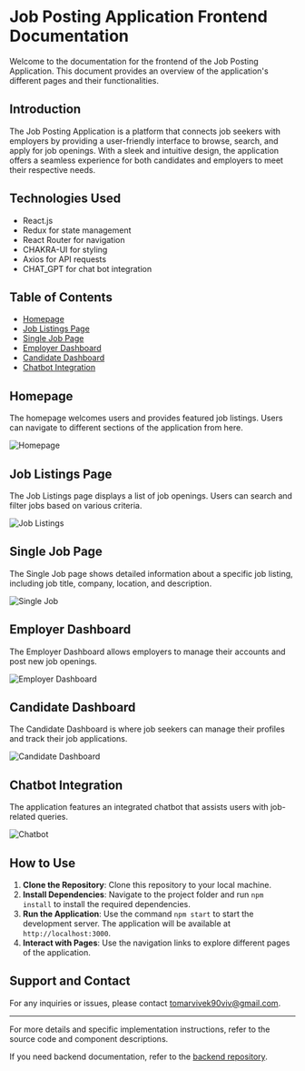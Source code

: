 # Job Posting Application Frontend Documentation

Welcome to the documentation for the frontend of the Job Posting Application. This document provides an overview of the application's different pages and their functionalities.

## Introduction

The Job Posting Application is a platform that connects job seekers with employers by providing a user-friendly interface to browse, search, and apply for job openings. With a sleek and intuitive design, the application offers a seamless experience for both candidates and employers to meet their respective needs.

## Technologies Used
- React.js
- Redux for state management
- React Router for navigation
- CHAKRA-UI for styling
- Axios for API requests
- CHAT_GPT for chat bot integration


## Table of Contents

- [Homepage](#homepage)
- [Job Listings Page](#job-listings-page)
- [Single Job Page](#single-job-page)
- [Employer Dashboard](#employer-dashboard)
- [Candidate Dashboard](#candidate-dashboard)
- [Chatbot Integration](#chatbot-integration)

## Homepage

The homepage welcomes users and provides featured job listings. Users can navigate to different sections of the application from here.

![Homepage](https://i.pinimg.com/750x/b0/05/01/b00501df4556da22f99992bd640e0553.jpg)

## Job Listings Page

The Job Listings page displays a list of job openings. Users can search and filter jobs based on various criteria.

![Job Listings](https://i.pinimg.com/750x/99/5c/8d/995c8dfc4cc6272d6ca6b851b60f3d76.jpg)

## Single Job Page

The Single Job page shows detailed information about a specific job listing, including job title, company, location, and description.

![Single Job](https://i.pinimg.com/750x/a4/36/3e/a4363e832ac615b65ec82c17596d4466.jpg)

## Employer Dashboard

The Employer Dashboard allows employers to manage their accounts and post new job openings.

![Employer Dashboard](https://i.pinimg.com/750x/dd/98/c4/dd98c4546f83d0f38a7fe39fa5632380.jpg)

## Candidate Dashboard

The Candidate Dashboard is where job seekers can manage their profiles and track their job applications.

![Candidate Dashboard](/images/candidate-dashboard.png)

## Chatbot Integration

The application features an integrated chatbot that assists users with job-related queries.

![Chatbot](https://i.pinimg.com/750x/54/2b/b5/542bb5cb723720692073aee7dec88376.jpg)

## How to Use

1. **Clone the Repository**: Clone this repository to your local machine.
2. **Install Dependencies**: Navigate to the project folder and run `npm install` to install the required dependencies.
3. **Run the Application**: Use the command `npm start` to start the development server. The application will be available at `http://localhost:3000`.
4. **Interact with Pages**: Use the navigation links to explore different pages of the application.

## Support and Contact

For any inquiries or issues, please contact [tomarvivek90viv@gmail.com]().

---

For more details and specific implementation instructions, refer to the source code and component descriptions.

If you need backend documentation, refer to the [backend repository](https://github.com/your-username/backend-repo).
